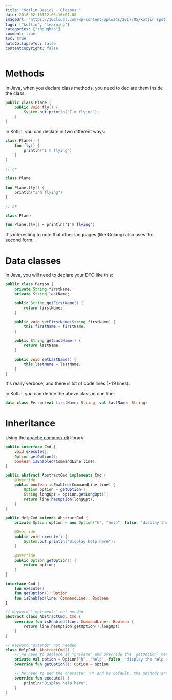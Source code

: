 ```yaml
---
title: "Kotlin Basics - Classes "
date: 2018-02-10T12:05:16+01:00
imageUrl: "https://10clouds.com/wp-content/uploads/2017/05/kotlin_spotlight@2x.png"
tags: ["kotlin", "learning"]
categories: ["thoughts"]
comment: true
toc: true
autoCollapseToc: false
contentCopyright: false
---
```




<!--more-->

# Methods

In Java, when you declare class methods, you need to declare them inside the class:

```java
public class Plane {
    public void fly() {
        System.out.println("I'm flying");
    }
}
```

In Kotlin, you can declare in two different ways:

```kotlin
class Plane() {
    fun fly() {
        println("I'm flying")
    }
}

// or

class Plane

fun Plane.fly() {
    println("I'm flying")
}

// or

class Plane

fun Plane.fly() = println("I'm flying")
```

It's interesting to note that other languages (like Golang) also uses the second form.

# Data classes

In Java, you will need to declare your DTO like this:

```java
public class Person {
    private String firstName;
    private String lastName;

    public String getFirstName() {
        return firstName;
    }

    public void setFirstName(String firstName) {
        this.firstName = firstName;
    }

    public String getLastName() {
        return lastName;
    }

    public void setLastName() {
        this.lastName = lastName;
    }
}
```

It's really verbose, and there is lot of code lines (~19 lines).

In Kotlin, you can define the above class in one line:

```kotlin
data class Person(val firstName: String, val lastName: String)
```

# Inheritance

Using the [apache common-cli](http://commons.apache.org/proper/commons-cli/) library:

```java
public interface Cmd {
    void execute();
    Option getOption();
    boolean isEnabled(CommandLine line);
}

public abstract AbstractCmd implements Cmd {
    @Override
    public boolean isEnabled(CommandLine line) {
        Option option = getOption();
        String longOpt = option.getLongOpt();
        return line.hasOption(longOpt);
    }
}

public HelpCmd extends AbstractCmd {
    private Option option = new Option("h", "help", false, "display the help and exit");

    @Override
    public void execute() {
        System.out.println("Display help here");
    }

    @Override
    public Option getOption() {
        return option;
    }
}
```

```kotlin
interface Cmd {
    fun execute()
    fun getOption(): Option
    fun isEnabled(line: CommandLine): Boolean
}

// Keyword "implements" not needed
abstract class AbstractCmd: Cmd {
    override fun isEnabled(line: CommandLine): Boolean {
        return line.hasOption(getOption().longOpt)
    }
}

// Keyword "extends" not needed
class HelpCmd: AbstractCmd() {
	// We need to declare as "private" and override the `getOption` method otherwise we have an "accidental override" error
    private val option = Option("h", "help", false, "display the help and exit")
    override fun getOption(): Option = option

    // No need to add the character '@' and by default, the methods are public
    override fun execute() {
        println("Display help here")
    }
}
```



